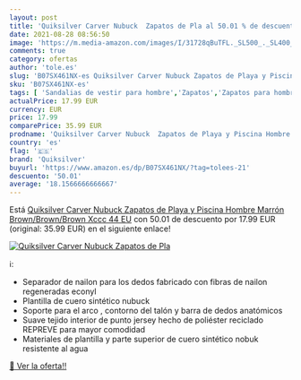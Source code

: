 ```yaml
---
layout: post
title: 'Quiksilver Carver Nubuck  Zapatos de Pla al 50.01 % de descuento'
date: 2021-08-28 08:56:50
image: 'https://m.media-amazon.com/images/I/31728qBuTFL._SL500_._SL400_.jpg'
comments: true
category: ofertas
author: 'tole.es'
slug: 'B07SX461NX-es Quiksilver Carver Nubuck Zapatos de Playa y Piscina Hombre...'
sku: 'B07SX461NX-es'
tags: [ 'Sandalias de vestir para hombre','Zapatos','Zapatos para hombre','Zapatos y complementos','quiksilver','zapatos', ]
actualPrice: 17.99 EUR
currency: EUR
price: 17.99
comparePrice: 35.99 EUR
prodname: 'Quiksilver Carver Nubuck  Zapatos de Playa y Piscina Hombre  Marrón  Brown/Brown/Brown Xccc   44 EU'
country: 'es'
flag: '🇪🇸'
brand: 'Quiksilver'
buyurl: 'https://www.amazon.es/dp/B07SX461NX/?tag=tolees-21'
descuento: '50.01'
average: '18.1566666666667'
---
```


Está [Quiksilver Carver Nubuck  Zapatos de Playa y Piscina Hombre  Marrón  Brown/Brown/Brown Xccc   44 EU](https://www.amazon.es/dp/B07SX461NX/?tag=tolees-21) con 50.01 de descuento por 17.99 EUR (original: 35.99 EUR) en el siguiente enlace!

[![Quiksilver Carver Nubuck  Zapatos de Pla](https://m.media-amazon.com/images/I/31728qBuTFL._SL500_._SL400_.jpg)](https://www.amazon.es/dp/B07SX461NX/?tag=tolees-21)

ℹ️:

- Separador de nailon para los dedos fabricado con fibras de nailon regeneradas econyl
- Plantilla de cuero sintético nubuck
- Soporte para el arco , contorno del talón y barra de dedos anatómicos
- Suave tejido interior de punto jersey hecho de poliéster reciclado REPREVE para mayor comodidad
- Materiales de plantilla y parte superior de cuero sintético nobuk resistente al agua

[🛒 Ver la oferta!!](https://www.amazon.es/dp/B07SX461NX/?tag=tolees-21)
